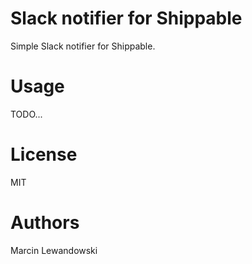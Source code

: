 # Slack notifier for Shippable

Simple Slack notifier for Shippable.

# Usage

TODO...

# License

MIT

# Authors

Marcin Lewandowski
